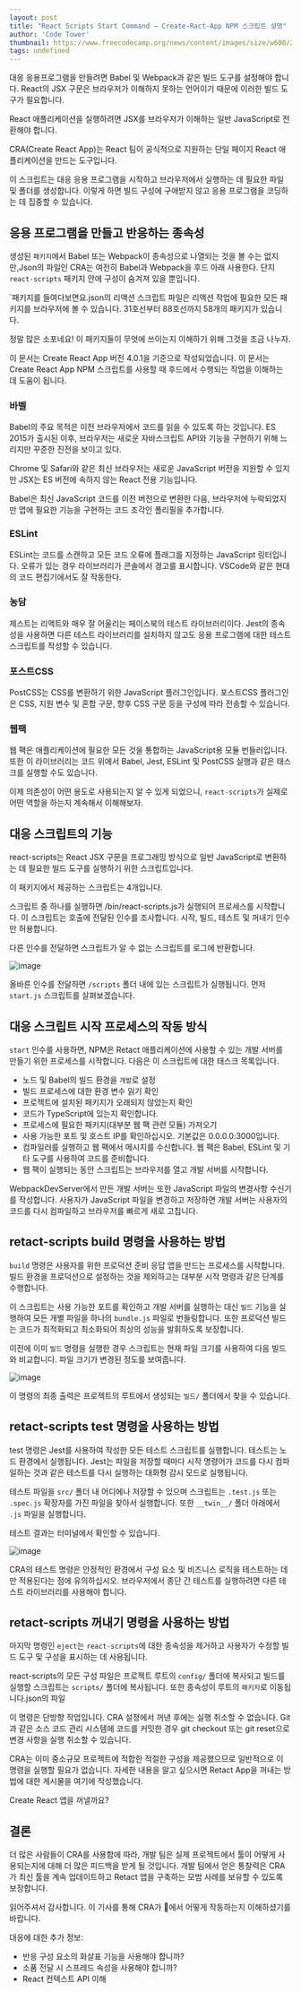 ```yaml
---
layout: post
title: "React Scripts Start Command – Create-Ract-App NPM 스크립트 설명"
author: 'Code Tower'
thumbnail: https://www.freecodecamp.org/news/content/images/size/w600/2020/12/cra-npm-scripts-explained.png
tags: undefined
---
```



대응 응용프로그램을 만들려면 Babel 및 Webpack과 같은 빌드 도구를 설정해야 합니다. React의 JSX 구문은 브라우저가 이해하지 못하는 언어이기 때문에 이러한 빌드 도구가 필요합니다.

React 애플리케이션을 실행하려면 JSX를 브라우저가 이해하는 일반 JavaScript로 전환해야 합니다.

CRA(Create React App)는 React 팀이 공식적으로 지원하는 단일 페이지 React 애플리케이션을 만드는 도구입니다.

이 스크립트는 대응 응용 프로그램을 시작하고 브라우저에서 실행하는 데 필요한 파일 및 폴더를 생성합니다. 이렇게 하면 빌드 구성에 구애받지 않고 응용 프로그램을 코딩하는 데 집중할 수 있습니다.

## 응용 프로그램을 만들고 반응하는 종속성

생성된 `패키지`에서 Babel 또는 Webpack이 종속성으로 나열되는 것을 볼 수는 없지만,Json의 파일인 CRA는 여전히 Babel과 Webpack을 후드 아래 사용한다. 단지 `react-scripts` 패키지 안에 구성이 숨겨져 있을 뿐입니다.

`패키지를 들여다보면요.json의 리액션 스크립트 파일은 리액션 작업에 필요한 모든 패키지를 브라우저에 볼 수 있습니다. 31호선부터 88호선까지 58개의 패키지가 있습니다.

정말 많은 소포네요! 이 패키지들이 무엇에 쓰이는지 이해하기 위해 그것을 조금 나누자.

이 문서는 Create React App 버전 4.0.1을 기준으로 작성되었습니다. 이 문서는 Create React App NPM 스크립트를 사용할 때 후드에서 수행되는 작업을 이해하는 데 도움이 됩니다.

### 바벨

Babel의 주요 목적은 이전 브라우저에서 코드를 읽을 수 있도록 하는 것입니다. ES 2015가 출시된 이후, 브라우저는 새로운 자바스크립트 API와 기능을 구현하기 위해 느리지만 꾸준한 진전을 보이고 있다.

Chrome 및 Safari와 같은 최신 브라우저는 새로운 JavaScript 버전을 지원할 수 있지만 JSX는 ES 버전에 속하지 않는 React 전용 기능입니다.

Babel은 최신 JavaScript 코드를 이전 버전으로 변환한 다음, 브라우저에 누락되었지만 앱에 필요한 기능을 구현하는 코드 조각인 폴리필을 추가합니다.

### ESLint

ESLint는 코드를 스캔하고 모든 코드 오류에 플래그를 지정하는 JavaScript 링터입니다. 오류가 있는 경우 라이브러리가 콘솔에서 경고를 표시합니다. VSCode와 같은 현대의 코드 편집기에서도 잘 작동한다.

### 농담

제스트는 리액트와 매우 잘 어울리는 페이스북의 테스트 라이브러리이다. Jest의 종속성을 사용하면 다른 테스트 라이브러리를 설치하지 않고도 응용 프로그램에 대한 테스트 스크립트를 작성할 수 있습니다.

### 포스트CSS

PostCSS는 CSS를 변환하기 위한 JavaScript 플러그인입니다. 포스트CSS 플러그인은 CSS, 지원 변수 및 혼합 구문, 향후 CSS 구문 등을 구성에 따라 전송할 수 있습니다.

### 웹팩

웹 팩은 애플리케이션에 필요한 모든 것을 통합하는 JavaScript용 모듈 번들러입니다. 또한 이 라이브러리는 코드 위에서 Babel, Jest, ESLint 및 PostCSS 실행과 같은 태스크를 실행할 수도 있습니다.

이제 의존성이 어떤 용도로 사용되는지 알 수 있게 되었으니, `react-scripts`가 실제로 어떤 역할을 하는지 계속해서 이해해보자.

## 대응 스크립트의 기능

react-scripts는 React JSX 구문을 프로그래밍 방식으로 일반 JavaScript로 변환하는 데 필요한 빌드 도구를 실행하기 위한 스크립트입니다.

이 패키지에서 제공하는 스크립트는 4개입니다.

스크립트 중 하나를 실행하면 /bin/react-scripts.js가 실행되어 프로세스를 시작합니다. 이 스크립트는 호출에 전달된 인수를 조사합니다. 시작, 빌드, 테스트 및 꺼내기 인수만 허용합니다.

다른 인수를 전달하면 스크립트가 알 수 없는 스크립트를 로그에 반환합니다.

![image](https://www.freecodecamp.org/news/content/images/2020/12/cra-unknown-script-2.png)

올바른 인수를 전달하면 `/scripts` 폴더 내에 있는 스크립트가 실행됩니다. 먼저 `start.js` 스크립트를 살펴보겠습니다.

## 대응 스크립트 시작 프로세스의 작동 방식

`start` 인수를 사용하면, NPM은 Retact 애플리케이션에 사용할 수 있는 개발 서버를 만들기 위한 프로세스를 시작합니다. 다음은 이 스크립트에 대한 태스크 목록입니다.

- 노드 및 Babel의 빌드 환경을 `개발`로 설정
- 빌드 프로세스에 대한 환경 변수 읽기 확인
- 프로젝트에 설치된 패키지가 오래되지 않았는지 확인
- 코드가 TypeScript에 있는지 확인합니다.
- 프로세스에 필요한 패키지(대부분 웹 팩 관련 모듈) 가져오기
- 사용 가능한 포트 및 호스트 IP를 확인하십시오. 기본값은 0.0.0.0:3000입니다.
- 컴파일러를 실행하고 웹 팩에서 메시지를 수신합니다. 웹 팩은 Babel, ESLint 및 기타 도구를 사용하여 코드를 준비합니다.
- 웹 팩이 실행되는 동안 스크립트는 브라우저를 열고 개발 서버를 시작합니다.

WebpackDevServer에서 만든 개발 서버는 또한 JavaScript 파일의 변경사항 수신기를 작성합니다. 사용자가 JavaScript 파일을 변경하고 저장하면 개발 서버는 사용자의 코드를 다시 컴파일하고 브라우저를 빠르게 새로 고칩니다.

## retact-scripts build 명령을 사용하는 방법

`build` 명령은 사용자를 위한 프로덕션 준비 응답 앱을 만드는 프로세스를 시작합니다. 빌드 환경을 프로덕션으로 설정하는 것을 제외하고는 대부분 시작 명령과 같은 단계를 수행합니다.

이 스크립트는 사용 가능한 포트를 확인하고 개발 서버를 실행하는 대신 `빌드` 기능을 실행하여 모든 개별 파일을 하나의 `bundle.js` 파일로 번들링합니다. 또한 프로덕션 빌드는 코드가 최적화되고 최소화되어 최상의 성능을 발휘하도록 보장합니다.

이전에 이미 `빌드` 명령을 실행한 경우 스크립트는 현재 파일 크기를 사용하여 다음 빌드와 비교합니다. 파일 크기가 변경된 정도를 보여줍니다.

![image](https://www.freecodecamp.org/news/content/images/2020/12/cra-build-result.png)

이 명령의 최종 출력은 프로젝트의 루트에서 생성되는 `빌드/` 폴더에서 찾을 수 있습니다.

## retact-scripts test 명령을 사용하는 방법

test 명령은 Jest를 사용하여 작성한 모든 테스트 스크립트를 실행합니다. 테스트는 노드 환경에서 실행됩니다. Jest는 파일을 저장할 때마다 시작 명령어가 코드를 다시 컴파일하는 것과 같은 테스트를 다시 실행하는 대화형 감시 모드로 실행됩니다.

테스트 파일을 `src/` 폴더 내 어디에나 저장할 수 있으며 스크립트는 `.test.js` 또는 `.spec.js` 확장자를 가진 파일을 찾아서 실행합니다. 또한 `__twin__/` 폴더 아래에서 `.js` 파일을 실행합니다.

테스트 결과는 터미널에서 확인할 수 있습니다.

![image](https://www.freecodecamp.org/news/content/images/2020/12/cra-test-result-1.png)

CRA의 테스트 명령은 안정적인 환경에서 구성 요소 및 비즈니스 로직을 테스트하는 데만 적용된다는 점에 유의하십시오. 브라우저에서 종단 간 테스트를 실행하려면 다른 테스트 라이브러리를 사용해야 합니다.

## retact-scripts 꺼내기 명령을 사용하는 방법

마지막 명령인 `eject`는 `react-scripts`에 대한 종속성을 제거하고 사용자가 수정할 빌드 도구 및 구성을 표시하는 데 사용됩니다.

react-scripts의 모든 구성 파일은 프로젝트 루트의 `config/` 폴더에 복사되고 빌드를 실행할 스크립트는 `scripts/` 폴더에 복사됩니다. 또한 종속성이 루트의 `패키지`로 이동됩니다.json의 파일

이 명령은 단방향 작업입니다. CRA 설정에서 꺼낸 후에는 실행 취소할 수 없습니다. Git과 같은 소스 코드 관리 시스템에 코드를 커밋한 경우 git checkout 또는 git reset으로 변경 사항을 실행 취소할 수 있습니다.

CRA는 이미 중소규모 프로젝트에 적합한 적절한 구성을 제공했으므로 일반적으로 이 명령을 실행할 필요가 없습니다. 자세한 내용을 알고 싶으시면 Retact App을 꺼내는 방법에 대한 게시물을 여기에 작성했습니다.

Create React 앱을 꺼낼까요?

## 결론

더 많은 사람들이 CRA를 사용함에 따라, 개발 팀은 실제 프로젝트에서 툴이 어떻게 사용되는지에 대해 더 많은 피드백을 받게 될 것입니다. 개발 팀에서 얻은 통찰력은 CRA가 최신 툴을 계속 업데이트하고 Retact 앱을 구축하는 모범 사례를 보유할 수 있도록 보장합니다.

읽어주셔서 감사합니다. 이 기사를 통해 CRA가 🙂에서 어떻게 작동하는지 이해하셨기를 바랍니다.

대응에 대한 추가 정보:

- 반응 구성 요소의 화살표 기능을 사용해야 합니까?
- 소품 전달 시 스프레드 속성을 사용해야 합니까?
- React 컨텍스트 API 이해
